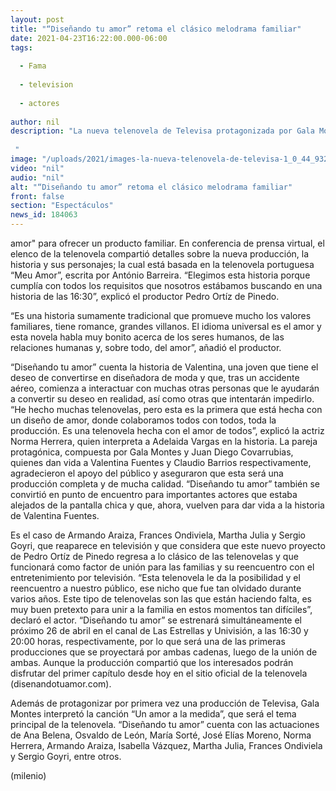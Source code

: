 ```yaml
---
layout: post
title: "“Diseñando tu amor” retoma el clásico melodrama familiar"
date: 2021-04-23T16:22:00.000-06:00
tags:
  
  - Fama
  
  - television
  
  - actores
  
author: nil
description: "La nueva telenovela de Televisa protagonizada por Gala Montes y Juan Diego Covarrubias se transmitirá por Las Estrellas y Univisión a partir del lunes 26.  "
image: "/uploads/2021/images-la-nueva-telenovela-de-televisa-1_0_44_932_579.jpeg"
video: "nil"
audio: "nil"
alt: "“Diseñando tu amor” retoma el clásico melodrama familiar"
front: false
section: "Espectáculos"
news_id: 184063
---
```


amor" para ofrecer un producto familiar. En conferencia de prensa virtual, el elenco de la telenovela compartió detalles sobre la nueva producción, la historia y sus personajes; la cual está basada en la telenovela portuguesa “Meu Amor”, escrita por António Barreira. “Elegimos esta historia porque cumplía con todos los requisitos que nosotros estábamos buscando en una historia de las 16:30”, explicó el productor Pedro Ortíz de Pinedo.

“Es una historia sumamente tradicional que promueve mucho los valores familiares, tiene romance, grandes villanos. El idioma universal es el amor y esta novela habla muy bonito acerca de los seres humanos, de las relaciones humanas y, sobre todo, del amor”, añadió el productor. 

“Diseñando tu amor” cuenta la historia de Valentina, una joven que tiene el deseo de convertirse en diseñadora de moda y que, tras un accidente aéreo, comienza a interactuar con muchas otras personas que le ayudarán a convertir su deseo en realidad, así como otras que intentarán impedirlo. “He hecho muchas telenovelas, pero esta es la primera que está hecha con un diseño de amor, donde colaboramos todos con todos, toda la producción. Es una telenovela hecha con el amor de todos”, explicó la actriz Norma Herrera, quien interpreta a Adelaida Vargas en la historia. La pareja protagónica, compuesta por Gala Montes y Juan Diego Covarrubias, quienes dan vida a Valentina Fuentes y Claudio Barrios respectivamente, agradecieron el apoyo del público y aseguraron que esta será una producción completa y de mucha calidad. 
“Diseñando tu amor” también se convirtió en punto de encuentro para importantes actores que estaba alejados de la pantalla chica y que, ahora, vuelven para dar vida a la historia de Valentina Fuentes. 

Es el caso de Armando Araiza, Frances Ondiviela, Martha Julia y Sergio Goyri, que reaparece en televisión y que considera que este nuevo proyecto de Pedro Ortíz de Pinedo regresa a lo clásico de las telenovelas y que funcionará como factor de unión para las familias y su reencuentro con el entretenimiento por televisión. “Esta telenovela le da la posibilidad y el reencuentro a nuestro público, ese nicho que fue tan olvidado durante varios años. Este tipo de telenovelas son las que están haciendo falta, es muy buen pretexto para unir a la familia en estos momentos tan difíciles”, declaró el actor. “Diseñando tu amor” se estrenará simultáneamente el próximo 26 de abril en el canal de Las Estrellas y Univisión, a las 16:30 y 20:00 horas, respectivamente, por lo que será una de las primeras producciones que se proyectará por ambas cadenas, luego de la unión de ambas. 
Aunque la producción compartió que los interesados podrán disfrutar del primer capítulo desde hoy en el sitio oficial de la telenovela (disenandotuamor.com). 

Además de protagonizar por primera vez una producción de Televisa, Gala Montes interpretó la canción “Un amor a la medida”, que será el tema principal de la telenovela. “Diseñando tu amor” cuenta con las actuaciones de Ana Belena, Osvaldo de León, María Sorté, José Elías Moreno, Norma Herrera, Armando Araiza, Isabella Vázquez, Martha Julia, Frances Ondiviela y Sergio Goyri, entre otros. 

(milenio)